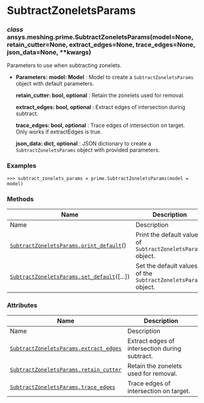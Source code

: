 # SubtractZoneletsParams

<a id="ansys.meshing.prime.SubtractZoneletsParams"></a>

### *class* ansys.meshing.prime.SubtractZoneletsParams(model=None, retain_cutter=None, extract_edges=None, trace_edges=None, json_data=None, \*\*kwargs)

Parameters to use when subtracting zonelets.

* **Parameters:**
  **model: Model**
  : Model to create a `SubtractZoneletsParams` object with default parameters.

  **retain_cutter: bool, optional**
  : Retain the zonelets used for removal.

  **extract_edges: bool, optional**
  : Extract edges of intersection during subtract.

  **trace_edges: bool, optional**
  : Trace edges of intersection on target. Only works if extractEdges is true.

  **json_data: dict, optional**
  : JSON dictionary to create a `SubtractZoneletsParams` object with provided parameters.

### Examples

```pycon
>>> subtract_zonelets_params = prime.SubtractZoneletsParams(model = model)
```

<!-- !! processed by numpydoc !! -->

### Methods

| Name | Description |
|--------------------------------------------------------------------------------------------------------------------------------------------------------------------|----------------------------------------------------------------|
| Name | Description |
| [`SubtractZoneletsParams.print_default`](ansys.meshing.prime.SubtractZoneletsParams.print_default.md#ansys.meshing.prime.SubtractZoneletsParams.print_default)()   | Print the default values of `SubtractZoneletsParams` object.   |
| [`SubtractZoneletsParams.set_default`](ansys.meshing.prime.SubtractZoneletsParams.set_default.md#ansys.meshing.prime.SubtractZoneletsParams.set_default)([...])    | Set the default values of the `SubtractZoneletsParams` object. |

### Attributes

| Name | Description |
|------------------------------------------------------------------------------------------------------------------------------------------------------------------|--------------------------------------------------|
| Name | Description |
| [`SubtractZoneletsParams.extract_edges`](ansys.meshing.prime.SubtractZoneletsParams.extract_edges.md#ansys.meshing.prime.SubtractZoneletsParams.extract_edges)   | Extract edges of intersection during subtract.   |
| [`SubtractZoneletsParams.retain_cutter`](ansys.meshing.prime.SubtractZoneletsParams.retain_cutter.md#ansys.meshing.prime.SubtractZoneletsParams.retain_cutter)   | Retain the zonelets used for removal.            |
| [`SubtractZoneletsParams.trace_edges`](ansys.meshing.prime.SubtractZoneletsParams.trace_edges.md#ansys.meshing.prime.SubtractZoneletsParams.trace_edges)         | Trace edges of intersection on target.           |
<!-- vale on -->